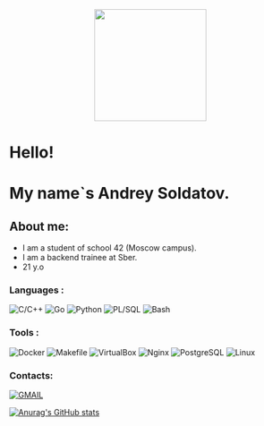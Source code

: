 <div id="header" align="center">
   <img src="https://media.giphy.com/media/gTnRh9sTFGDDbh092c/giphy.gif" width="200"/>
 </div>

# Hello!  

# My name`s Andrey Soldatov.
    
## About me: ##
    
- I am a student of school 42 (Moscow campus).
- I am a backend trainee at Sber.
- 21 y.o

    
### Languages :

![C/C++](https://img.shields.io/badge/C/C++-090909?style=for-the-badge&logo=c/cplusplus)
![Go](https://img.shields.io/badge/-Go-090909?style=for-the-badge&logo=go)
![Python](https://img.shields.io/badge/-Python-090909?style=for-the-badge&logo=Python)
![PL/SQL](https://img.shields.io/badge/-SQL-090909?style=for-the-badge&logo=SQL)
![Bash](https://img.shields.io/badge/-Bash-090909?style=for-the-badge&logo=bash)

### Tools :
![Docker](https://img.shields.io/badge/-Docker-090909?style=for-the-badge&logo=Docker)
![Makefile](https://img.shields.io/badge/-Makefile-090909?style=for-the-badge&logo=Makefile)
![VirtualBox](https://img.shields.io/badge/-VirtualBox-090909?style=for-the-badge&logo=VirtualBox)
![Nginx](https://img.shields.io/badge/-Nginx-090909?style=for-the-badge&logo=Nginx)
![PostgreSQL](https://img.shields.io/badge/-PostgreSQL-090909?style=for-the-badge&logo=PostgreSQL)
![Linux](https://img.shields.io/badge/-Linux-090909?style=for-the-badge&logo=Linux)


### Contacts:

[![GMAIL](https://img.shields.io/badge/-Gmail-090909?style=for-the-badge&logo=Gmail)](mailto:soldatovandrey4@gmail.com)

[![Anurag's GitHub stats](https://github-readme-stats.vercel.app/api?username=oreol4)](https://github.com/anuraghazra/github-readme-stats)